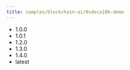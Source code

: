 ```yaml
---
title: samples/blockchain-ai/0xdeca10b-demo
---
```

- 1.0.0
- 1.0.1
- 1.2.0
- 1.3.0
- 1.4.0
- latest
